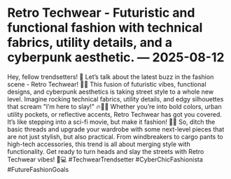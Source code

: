 # Retro Techwear - Futuristic and functional fashion with technical fabrics, utility details, and a cyberpunk aesthetic. — 2025-08-12

Hey, fellow trendsetters! 🌟 Let’s talk about the latest buzz in the fashion scene - Retro Techwear! 🤖💥 This fusion of futuristic vibes, functional designs, and cyberpunk aesthetics is taking street style to a whole new level. Imagine rocking technical fabrics, utility details, and edgy silhouettes that scream "I’m here to slay!" 🔥💁‍♀️ Whether you’re into bold colors, urban utility pockets, or reflective accents, Retro Techwear has got you covered. It’s like stepping into a sci-fi movie, but make it fashion! 🚀✨ So, ditch the basic threads and upgrade your wardrobe with some next-level pieces that are not just stylish, but also practical. From windbreakers to cargo pants to high-tech accessories, this trend is all about merging style with functionality. Get ready to turn heads and slay the streets with Retro Techwear vibes! 💫💻 #TechwearTrendsetter #CyberChicFashionista #FutureFashionGoals
